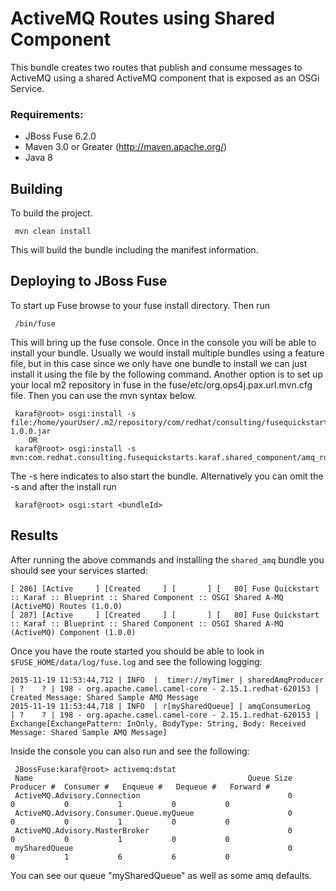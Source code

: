 ActiveMQ Routes using Shared Component
====================================
This bundle creates two routes that publish and consume messages to ActiveMQ using a shared ActiveMQ component that is exposed as an OSGi Service. 

### Requirements:
 * JBoss Fuse 6.2.0
 * Maven 3.0 or Greater (http://maven.apache.org/)
 * Java 8

Building
-----------------------
To build the project.

     mvn clean install

This will build the bundle including the manifest information.

Deploying to JBoss Fuse
-----------------------

To start up Fuse browse to your fuse install directory. Then run

     /bin/fuse

This will bring up the fuse console. Once in the console you will be able to install your bundle. Usually we would install multiple bundles using a feature file, but in this case since we only have one bundle to install we can just install it using the file by the following command. Another option is to set up your local m2 repository in fuse in the fuse/etc/org.ops4j.pax.url.mvn.cfg file. Then you can use the mvn syntax below.

     karaf@root> osgi:install -s file:/home/yourUser/.m2/repository/com/redhat/consulting/fusequickstarts/karaf/shared_component/amq_route/1.0.0/amq_route-1.0.0.jar
        OR
     karaf@root> osgi:install -s mvn:com.redhat.consulting.fusequickstarts.karaf.shared_component/amq_route/1.0.0

 The -s here indicates to also start the bundle.  Alternatively you can omit the -s and after the install run

     karaf@root> osgi:start <bundleId>

Results
-----------------------
After running the above commands and installing the `shared_amq` bundle you should see your services started:

	[ 286] [Active     ] [Created     ] [       ] [   80] Fuse Quickstart :: Karaf :: Blueprint :: Shared Component :: OSGI Shared A-MQ (ActiveMQ) Routes (1.0.0)
	[ 287] [Active     ] [Created     ] [       ] [   80] Fuse Quickstart :: Karaf :: Blueprint :: Shared Component :: OSGI Shared A-MQ (ActiveMQ) Component (1.0.0)

Once you have the route started you should be able to look in `$FUSE_HOME/data/log/fuse.log` and see the following logging:

	2015-11-19 11:53:44,712 | INFO  |  timer://myTimer | sharedAmqProducer   | ?    ? | 198 - org.apache.camel.camel-core - 2.15.1.redhat-620153 | Created Message: Shared Sample AMQ Message
	2015-11-19 11:53:44,718 | INFO  | r[mySharedQueue] | amqConsumerLog      | ?    ? | 198 - org.apache.camel.camel-core - 2.15.1.redhat-620153 | Exchange[ExchangePattern: InOnly, BodyType: String, Body: Received Message: Shared Sample AMQ Message]


Inside the console you can also run and see the following:

     JBossFuse:karaf@root> activemq:dstat
     Name                                                Queue Size  Producer #  Consumer #   Enqueue #   Dequeue #   Forward #
     ActiveMQ.Advisory.Connection                                 0           0           0           1           0           0
     ActiveMQ.Advisory.Consumer.Queue.myQueue                     0           0           0           1           0           0
     ActiveMQ.Advisory.MasterBroker                               0           0           0           1           0           0
     mySharedQueue                                                0           0           1           6           6           0

You can see our queue "mySharedQueue" as well as some amq defaults.
